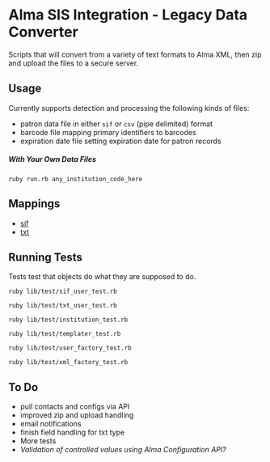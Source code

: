 # Alma SIS Integration - Legacy Data Converter

Scripts that will convert from a variety of text formats to Alma XML, then zip and upload the files to a secure server.

## Usage

Currently supports detection and processing the following kinds of files:

+ patron data file in either `sif` or `csv` (pipe delimited) format
+ barcode file mapping primary identifiers to barcodes
+ expiration date file setting expiration date for patron records

##### With Your Own Data Files

`ruby run.rb any_institution_code_here`

## Mappings

+ [sif](https://github.com/mksndz/alma-user-integration-legacy-converter/blob/master/lib/objects/sif_user.rb#L17)
+ [txt](https://github.com/mksndz/alma-user-integration-legacy-converter/blob/master/lib/objects/txt_user.rb#L9)

## Running Tests

Tests test that objects do what they are supposed to do.

`ruby lib/test/sif_user_test.rb`

`ruby lib/test/txt_user_test.rb`

`ruby lib/test/institution_test.rb`

`ruby lib/test/templater_test.rb`

`ruby lib/test/user_factory_test.rb`

`ruby lib/test/xml_factory_test.rb`

## To Do
+ pull contacts and configs via API
+ improved zip and upload handling
+ email notifications
+ finish field handling for txt type
+ More tests
+ _Validation of controlled values using Alma Configuration API?_

